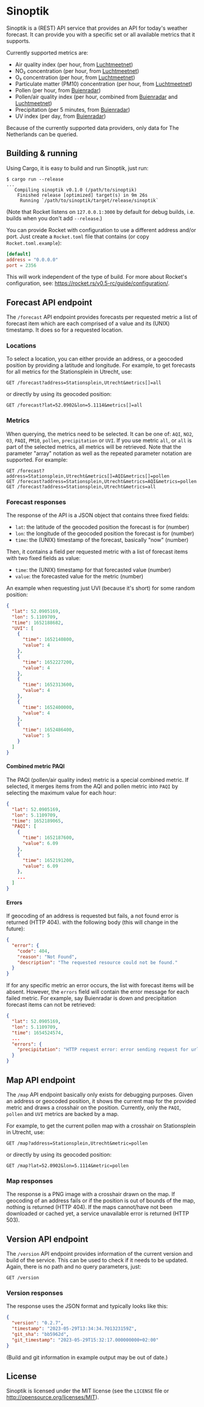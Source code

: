 # Sinoptik

Sinoptik is a (REST) API service that provides an API for today's weather
forecast.  It can provide you with a specific set or all available metrics
that it supports.

Currently supported metrics are:

* Air quality index (per hour, from [Luchtmeetnet])
* NO₂ concentration (per hour, from [Luchtmeetnet])
* O₃ concentration (per hour, from [Luchtmeetnet])
* Particulate matter (PM10) concentration (per hour, from [Luchtmeetnet])
* Pollen (per hour, from [Buienradar])
* Pollen/air quality index (per hour, combined from [Buienradar] and
  [Luchtmeetnet])
* Precipitation (per 5 minutes, from [Buienradar])
* UV index (per day, from [Buienradar])

[Buienradar]: https://buienradar.nl
[Luchtmeetnet]: https://luchtmeetnet.nl

Because of the currently supported data providers, only data for
The Netherlands can be queried.

## Building & running

Using Cargo, it is easy to build and run Sinoptik, just run:

```shell
$ cargo run --release
...
   Compiling sinoptik v0.1.0 (/path/to/sinoptik)
    Finished release [optimized] target(s) in 9m 26s
     Running `/path/to/sinoptik/target/release/sinoptik`
```

(Note that Rocket listens on `127.0.0.1:3000` by default for debug builds, i.e.
builds when you don't add `--release`.)

You can provide Rocket with configuration to use a different address and/or port.
Just create a `Rocket.toml` file that contains (or copy `Rocket.toml.example`):

```toml
[default]
address = "0.0.0.0"
port = 2356
```

This will work independent of the type of build. For more about Rocket's
configuration, see: <https://rocket.rs/v0.5-rc/guide/configuration/>.

## Forecast API endpoint

The `/forecast` API endpoint provides forecasts per requested metric a list of
forecast item which are each comprised of a value and its (UNIX) timestamp. It
does so for a requested location.

### Locations

To select a location, you can either provide an address, or a geocoded position
by providing a latitude and longitude.
For example, to get forecasts for all metrics for the Stationsplein in Utrecht,
use:

```http
GET /forecast?address=Stationsplein,Utrecht&metrics[]=all
```

or directly by using its geocoded position:

```http
GET /forecast?lat=52.0902&lon=5.1114&metrics[]=all
```

### Metrics

When querying, the metrics need to be selected. It can be one of: `AQI`, `NO2`,
`O3`, `PAQI`, `PM10`, `pollen`, `precipitation` or `UVI`. If you use metric
`all`, or `all` is part of the selected metrics, all metrics will be retrieved.
Note that the parameter "array" notation as well as the repeated parameter
notation are supported. For example:

```http
GET /forecast?address=Stationsplein,Utrecht&metrics[]=AQI&metrics[]=pollen
GET /forecast?address=Stationsplein,Utrecht&metrics=AQI&metrics=pollen
GET /forecast?address=Stationsplein,Utrecht&metrics=all
```

### Forecast responses

The response of the API is a JSON object that contains three fixed fields:

* `lat`: the latitude of the geocoded position the forecast is for (number)
* `lon`: the longitude of the geocoded position the forecast is for (number)
* `time`: the (UNIX) timestamp of the forecast, basically "now" (number)

Then, it contains a field per requested metric with a list of forecast items
with two fixed fields as value:

* `time`: the (UNIX) timestamp for that forecasted value (number)
* `value`: the forecasted value for the metric (number)

An example when requesting just UVI (because it's short) for some random
position:

```json
{
  "lat": 52.0905169,
  "lon": 5.1109709,
  "time": 1652188682,
  "UVI": [
    {
      "time": 1652140800,
      "value": 4
    },
    {
      "time": 1652227200,
      "value": 4
    },
    {
      "time": 1652313600,
      "value": 4
    },
    {
      "time": 1652400000,
      "value": 4
    },
    {
      "time": 1652486400,
      "value": 5
    }
  ]
}
```

#### Combined metric PAQI

The PAQI (pollen/air quality index) metric is a special combined metric.
If selected, it merges items from the AQI and pollen metric into `PAQI` by
selecting the maximum value for each hour:

```json
{
  "lat": 52.0905169,
  "lon": 5.1109709,
  "time": 1652189065,
  "PAQI": [
    {
      "time": 1652187600,
      "value": 6.09
    },
    {
      "time": 1652191200,
      "value": 6.09
    },
    ...
  ]
}
```

#### Errors

If geocoding of an address is requested but fails, a not found error is
returned (HTTP 404). with the following body (this will change in the future):

```json
{
  "error": {
    "code": 404,
    "reason": "Not Found",
    "description": "The requested resource could not be found."
  }
}
```

If for any specific metric an error occurs, the list with forecast items will
be absent. However, the `errors` field will contain the error message for each
failed metric. For example, say Buienradar is down and precipitation forecast
items can not be retrieved:

```json
{
  "lat": 52.0905169,
  "lon": 5.1109709,
  "time": 1654524574,
  ...
  "errors": {
    "precipitation": "HTTP request error: error sending request for url (https://gpsgadget.buienradar.nl/data/raintext?lat=52.09&lon=5.11): error trying to connect: tcp connect error: Connection refused (os error 111)"
  }
}
```

## Map API endpoint

The `/map` API endpoint basically only exists for debugging purposes. Given an
address or geocoded position, it shows the current map for the provided metric
and draws a crosshair on the position.
Currently, only the `PAQI`, `pollen` and `UVI` metrics are backed by a map.

For example, to get the current pollen map with a crosshair on Stationsplein in
Utrecht, use:

```http
GET /map?address=Stationsplein,Utrecht&metric=pollen
```

or directly by using its geocoded position:

```http
GET /map?lat=52.0902&lon=5.1114&metric=pollen
```

### Map responses

The response is a PNG image with a crosshair drawn on the map. If geocoding of
an address fails or if the position is out of bounds of the map, nothing is
returned (HTTP 404). If the maps cannot/have not been downloaded or cached yet,
a service unavailable error is returned (HTTP 503).

## Version API endpoint

The `/version` API endpoint provides information of the current version and
build of the service.  This can be used to check if it needs to be updated.
Again, there is no path and no query parameters, just:

```http
GET /version
```

### Version responses

The response uses the JSON format and typically looks like this:

```json
{
  "version": "0.2.7",
  "timestamp": "2023-05-29T13:34:34.701323159Z",
  "git_sha": "bb5962d",
  "git_timestamp": "2023-05-29T15:32:17.000000000+02:00"
}
```

(Build and git information in example output may be out of date.)

## License

Sinoptik is licensed under the MIT license (see the `LICENSE` file or
<http://opensource.org/licenses/MIT>).
